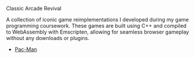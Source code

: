 Classic Arcade Revival

A collection of iconic game reimplementations I developed during my game programming coursework. These games are built using C++ and compiled to WebAssembly with Emscripten, allowing for seamless browser gameplay without any downloads or plugins.

- [Pac-Man](https://natnatichang.github.io/web-game-collection/pacman/Lab01.html)
